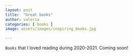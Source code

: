 ```yaml
---
layout: post
title:  "Great books"
author: valeria
categories: [ books ]
image: assets/images/inspiring_books.jpg

---
```

`Books` that I loved reading during 2020-2021. Coming soon!